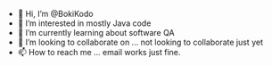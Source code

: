 - 👋 Hi, I’m @BokiKodo
- 👀 I’m interested in mostly Java code
- 🌱 I’m currently learning about software QA
- 💞️ I’m looking to collaborate on ... not looking to collaborate just yet
- 📫 How to reach me ... email works just fine.

<!---
BokiKodo/BokiKodo is a ✨ special ✨ repository because its `README.md` (this file) appears on your GitHub profile.
You can click the Preview link to take a look at your changes.
--->
